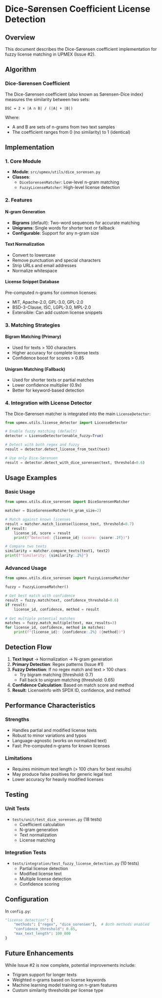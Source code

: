 # Dice-Sørensen Coefficient License Detection

## Overview
This document describes the Dice-Sørensen coefficient implementation for fuzzy license matching in UPMEX (Issue #2).

## Algorithm

### Dice-Sørensen Coefficient
The Dice-Sørensen coefficient (also known as Sørensen-Dice index) measures the similarity between two sets:

```
DSC = 2 × |A ∩ B| / (|A| + |B|)
```

Where:
- A and B are sets of n-grams from two text samples
- The coefficient ranges from 0 (no similarity) to 1 (identical)

## Implementation

### 1. Core Module
- **Module**: `src/upmex/utils/dice_sorensen.py`
- **Classes**:
  - `DiceSorensenMatcher`: Low-level n-gram matching
  - `FuzzyLicenseMatcher`: High-level license detection

### 2. Features

#### N-gram Generation
- **Bigrams** (default): Two-word sequences for accurate matching
- **Unigrams**: Single words for shorter text or fallback
- **Configurable**: Support for any n-gram size

#### Text Normalization
- Convert to lowercase
- Remove punctuation and special characters
- Strip URLs and email addresses
- Normalize whitespace

#### License Snippet Database
Pre-computed n-grams for common licenses:
- MIT, Apache-2.0, GPL-3.0, GPL-2.0
- BSD-3-Clause, ISC, LGPL-3.0, MPL-2.0
- Extensible: Can add custom license snippets

### 3. Matching Strategies

#### Bigram Matching (Primary)
- Used for texts > 100 characters
- Higher accuracy for complete license texts
- Confidence boost for scores > 0.85

#### Unigram Matching (Fallback)
- Used for shorter texts or partial matches
- Lower confidence multiplier (0.9x)
- Better for keyword-based detection

### 4. Integration with License Detector

The Dice-Sørensen matcher is integrated into the main `LicenseDetector`:

```python
from upmex.utils.license_detector import LicenseDetector

# Enable fuzzy matching (default)
detector = LicenseDetector(enable_fuzzy=True)

# Detect with both regex and fuzzy
result = detector.detect_license_from_text(text)

# Use only Dice-Sørensen
result = detector.detect_with_dice_sorensen(text, threshold=0.6)
```

## Usage Examples

### Basic Usage
```python
from upmex.utils.dice_sorensen import DiceSorensenMatcher

matcher = DiceSorensenMatcher(n_gram_size=2)

# Match against known licenses
result = matcher.match_license(license_text, threshold=0.7)
if result:
    license_id, score = result
    print(f"Detected: {license_id} (score: {score:.2f})")

# Compare two texts
similarity = matcher.compare_texts(text1, text2)
print(f"Similarity: {similarity:.2%}")
```

### Advanced Usage
```python
from upmex.utils.dice_sorensen import FuzzyLicenseMatcher

fuzzy = FuzzyLicenseMatcher()

# Get best match with confidence
result = fuzzy.match(text, confidence_threshold=0.6)
if result:
    license_id, confidence, method = result
    
# Get multiple potential matches
matches = fuzzy.match_multiple(text, max_results=3)
for license_id, confidence, method in matches:
    print(f"{license_id}: {confidence:.2%} ({method})")
```

## Detection Flow

1. **Text Input** → Normalization → N-gram generation
2. **Primary Detection**: Regex patterns (Issue #1)
3. **Fuzzy Detection**: If no regex match and text > 100 chars
   - Try bigram matching (threshold: 0.7)
   - Fall back to unigram matching (threshold: 0.65)
4. **Confidence Calculation**: Based on match score and method
5. **Result**: LicenseInfo with SPDX ID, confidence, and method

## Performance Characteristics

### Strengths
- Handles partial and modified license texts
- Robust to minor variations and typos
- Language-agnostic (works on normalized text)
- Fast: Pre-computed n-grams for known licenses

### Limitations
- Requires minimum text length (> 100 chars for best results)
- May produce false positives for generic legal text
- Lower accuracy for heavily modified licenses

## Testing

### Unit Tests
- `tests/unit/test_dice_sorensen.py` (18 tests)
  - Coefficient calculation
  - N-gram generation
  - Text normalization
  - License matching

### Integration Tests
- `tests/integration/test_fuzzy_license_detection.py` (10 tests)
  - Partial license detection
  - Modified license text
  - Multiple license detection
  - Confidence scoring

## Configuration

In `config.py`:
```python
"license_detection": {
    "methods": ["regex", "dice_sorensen"],  # Both methods enabled
    "confidence_threshold": 0.85,
    "max_text_length": 100_000
}
```

## Future Enhancements

While Issue #2 is now complete, potential improvements include:
- Trigram support for longer texts
- Weighted n-grams based on license keywords
- Machine learning model training on n-gram features
- Custom similarity thresholds per license type